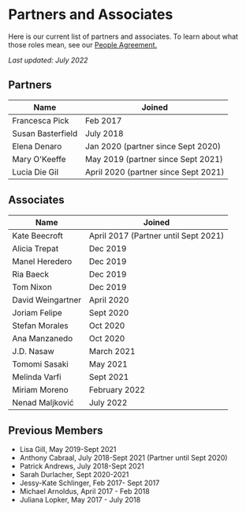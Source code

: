 # Partners and Associates

Here is our current list of partners and associates. To learn about what those roles mean, see our [People Agreement. ](../agreements/people-agreement.md)

_Last updated:  July 2022_

## Partners

| Name              | Joined                               |
| ----------------- | ------------------------------------ |
| Francesca Pick    | Feb 2017                             |
| Susan Basterfield | July 2018                            |
| Elena Denaro      | Jan 2020 (partner since Sept 2020)   |
| Mary O'Keeffe     | May 2019 (partner since Sept 2021)   |
| Lucia Die Gil     | April 2020 (partner since Sept 2021) |

## Associates

| Name              | Joined                               |
| ----------------- | ------------------------------------ |
| Kate Beecroft     | April 2017 (Partner until Sept 2021) |
| Alicia Trepat     | Dec 2019                             |
| Manel Heredero    | Dec 2019                             |
| Ria Baeck         | Dec 2019                             |
| Tom Nixon         | Dec 2019                             |
| David Weingartner | April 2020                           |
| Joriam Felipe     | Sept 2020                            |
| Stefan Morales    | Oct 2020                             |
| Ana Manzanedo     | Oct 2020                             |
| J.D. Nasaw        | March 2021                           |
| Tomomi Sasaki     | May 2021                             |
| Melinda Varfi     | Sept 2021                            |
| Miriam Moreno     | February 2022                        |
| Nenad Maljković   | July 2022                            |

## Previous Members

* Lisa Gill, May 2019-Sept 2021
* Anthony Cabraal, July 2018-Sept 2021 (Partner until Sept 2020)
* Patrick Andrews, July 2018-Sept 2021
* Sarah Durlacher, Sept 2020-2021
* Jessy-Kate Schlinger, Feb 2017- Sept 2017
* Michael Arnoldus, April 2017 - Feb 2018
* Juliana Lopker, May 2017 - July 2018
